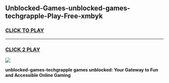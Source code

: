 
## Unblocked-Games-unblocked-games-techgrapple-Play-Free-xmbyk
<h3>
<a href="https://premium76.site?title=unblocked-games-techgrapple&ref=23A">CLICK TO PLAY</a></h3>
<hr>

<h3>
<a href="https://premium76.site?title=unblocked-games-techgrapple&ref=23A">CLICK 2 PLAY</a>
  
</h3>

<a href="https://premium76.site?title=unblocked-games-techgrapple&ref=23A"><img src="https://clearcache.store/games.png"></a>


**unblocked-games-techgrapple games unblocked: Your Gateway to Fun and Accessible Online Gaming**
